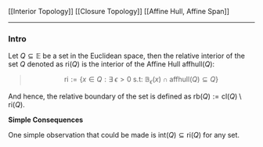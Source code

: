 [[Interior Topology]]
[[Closure Topology]]
[[Affine Hull, Affine Span]]

---
### **Intro**

Let $Q\subseteq \mathbb{E}$ be a set in the Euclidean space, then the relative interior of the set $Q$ denoted as $\text{ri}(Q)$ is the interior of the Affine Hull $\text{affhull}(Q)$: 

> $$
> \text{ri}:= 
> \{
>     x\in Q:  \exists\; \epsilon > 0 \text{ s.t: }
>     \mathbb{B}_\epsilon(x)\cap \text{affhull}(Q)\subseteq Q
> \}
> $$

And hence, the relative boundary of the set is defined as $\text{rb}(Q):= \text{cl}(Q)\setminus \text{ri}(Q)$. 

**Simple Consequences**

One simple observation that could be made is $\text{int}(Q)\subseteq \text{ri}(Q)$ for any set. 
